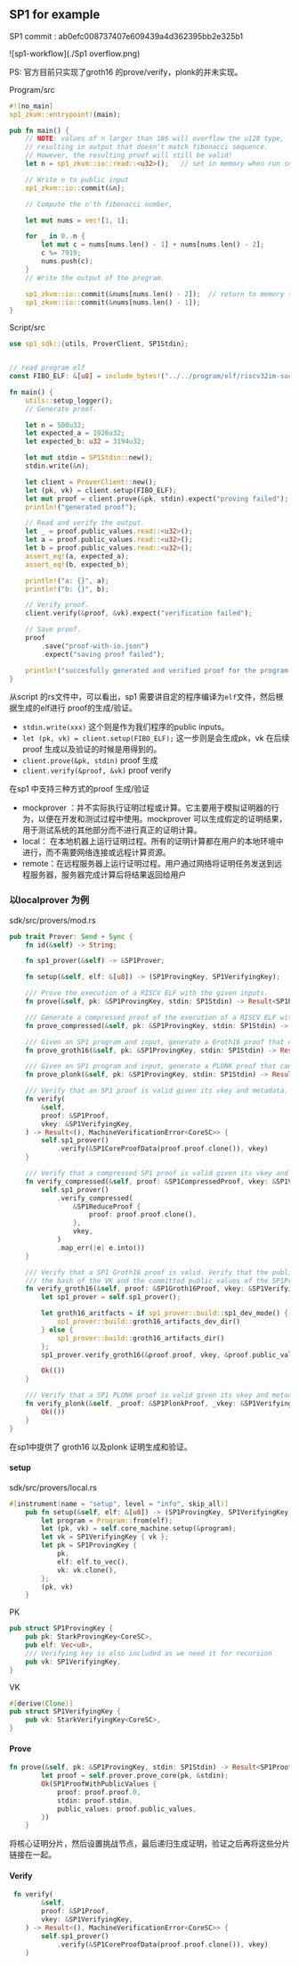 ## SP1 for example 

SP1 commit : ab0efc008737407e609439a4d362395bb2e325b1

![sp1-workflow](./Sp1 overflow.png)

PS: 官方目前只实现了groth16 的prove/verify，plonk的并未实现。

Program/src

```rust
#![no_main]
sp1_zkvm::entrypoint!(main);

pub fn main() {
    // NOTE: values of n larger than 186 will overflow the u128 type,
    // resulting in output that doesn't match fibonacci sequence.
    // However, the resulting proof will still be valid!
    let n = sp1_zkvm::io::read::<u32>();   // set in memory when run scripts

    // Write n to public input
    sp1_zkvm::io::commit(&n);

    // Compute the n'th fibonacci number,

    let mut nums = vec![1, 1];

    for _ in 0..n {
        let mut c = nums[nums.len() - 1] + nums[nums.len() - 2];
        c %= 7919;
        nums.push(c);
    }
    // Write the output of the program.

    sp1_zkvm::io::commit(&nums[nums.len() - 2]);  // return to memory that verifier can readß
    sp1_zkvm::io::commit(&nums[nums.len() - 1]);
}

```

Script/src

```rust
use sp1_sdk::{utils, ProverClient, SP1Stdin};


// read program elf 
const FIBO_ELF: &[u8] = include_bytes!("../../program/elf/riscv32im-succinct-zkvm-elf");

fn main() {
    utils::setup_logger();
    // Generate proof.

    let n = 500u32;
    let expected_a = 1926u32;
    let expected_b: u32 = 3194u32;

    let mut stdin = SP1Stdin::new();
    stdin.write(&n);

    let client = ProverClient::new();
    let (pk, vk) = client.setup(FIBO_ELF);
    let mut proof = client.prove(&pk, stdin).expect("proving failed");
    println!("generated proof");

    // Read and verify the output.
    let _ = proof.public_values.read::<u32>();
    let a = proof.public_values.read::<u32>();
    let b = proof.public_values.read::<u32>();
    assert_eq!(a, expected_a);
    assert_eq!(b, expected_b);

    println!("a: {}", a);
    println!("b: {}", b);

    // Verify proof.
    client.verify(&proof, &vk).expect("verification failed");

    // Save proof.
    proof
        .save("proof-with-io.json")
        .expect("saving proof failed");

    println!("succesfully generated and verified proof for the program!")
}

```

从script 的rs文件中，可以看出，sp1 需要讲自定的程序编译为`elf`文件，然后根据生成的elf进行 proof的生成/验证。

* `stdin.write(xxx)` 这个则是作为我们程序的public inputs。
* `let (pk, vk) = client.setup(FIBO_ELF);`  这一步则是会生成pk，vk 在后续proof 生成以及验证的时候是用得到的。
* `client.prove(&pk, stdin)`  proof 生成
* `client.verify(&proof, &vk)` proof verify

在sp1 中支持三种方式的proof 生成/验证

* mockprover ：并不实际执行证明过程或计算。它主要用于模拟证明器的行为，以便在开发和测试过程中使用。mockprover 可以生成假定的证明结果，用于测试系统的其他部分而不进行真正的证明计算。
* local： 在本地机器上运行证明过程。所有的证明计算都在用户的本地环境中进行，而不需要网络连接或远程计算资源。
* remote：在远程服务器上运行证明过程。用户通过网络将证明任务发送到远程服务器，服务器完成计算后将结果返回给用户

### 以localprover 为例

sdk/src/provers/mod.rs

```rust
pub trait Prover: Send + Sync {
    fn id(&self) -> String;

    fn sp1_prover(&self) -> &SP1Prover;

    fn setup(&self, elf: &[u8]) -> (SP1ProvingKey, SP1VerifyingKey);

    /// Prove the execution of a RISCV ELF with the given inputs.
    fn prove(&self, pk: &SP1ProvingKey, stdin: SP1Stdin) -> Result<SP1Proof>;

    /// Generate a compressed proof of the execution of a RISCV ELF with the given inputs.
    fn prove_compressed(&self, pk: &SP1ProvingKey, stdin: SP1Stdin) -> Result<SP1CompressedProof>;

    /// Given an SP1 program and input, generate a Groth16 proof that can be verified on-chain.
    fn prove_groth16(&self, pk: &SP1ProvingKey, stdin: SP1Stdin) -> Result<SP1Groth16Proof>;

    /// Given an SP1 program and input, generate a PLONK proof that can be verified on-chain.
    fn prove_plonk(&self, pk: &SP1ProvingKey, stdin: SP1Stdin) -> Result<SP1PlonkProof>;

    /// Verify that an SP1 proof is valid given its vkey and metadata.
    fn verify(
        &self,
        proof: &SP1Proof,
        vkey: &SP1VerifyingKey,
    ) -> Result<(), MachineVerificationError<CoreSC>> {
        self.sp1_prover()
            .verify(&SP1CoreProofData(proof.proof.clone()), vkey)
    }

    /// Verify that a compressed SP1 proof is valid given its vkey and metadata.
    fn verify_compressed(&self, proof: &SP1CompressedProof, vkey: &SP1VerifyingKey) -> Result<()> {
        self.sp1_prover()
            .verify_compressed(
                &SP1ReduceProof {
                    proof: proof.proof.clone(),
                },
                vkey,
            )
            .map_err(|e| e.into())
    }

    /// Verify that a SP1 Groth16 proof is valid. Verify that the public inputs of the Groth16Proof match
    /// the hash of the VK and the committed public values of the SP1ProofWithPublicValues.
    fn verify_groth16(&self, proof: &SP1Groth16Proof, vkey: &SP1VerifyingKey) -> Result<()> {
        let sp1_prover = self.sp1_prover();

        let groth16_aritfacts = if sp1_prover::build::sp1_dev_mode() {
            sp1_prover::build::groth16_artifacts_dev_dir()
        } else {
            sp1_prover::build::groth16_artifacts_dir()
        };
        sp1_prover.verify_groth16(&proof.proof, vkey, &proof.public_values, &groth16_aritfacts)?;

        Ok(())
    }

    /// Verify that a SP1 PLONK proof is valid given its vkey and metadata.
    fn verify_plonk(&self, _proof: &SP1PlonkProof, _vkey: &SP1VerifyingKey) -> Result<()> {
        Ok(())
    }
}
```

在sp1中提供了 groth16 以及plonk 证明生成和验证。

#### setup

sdk/src/provers/local.rs

```rust
#[instrument(name = "setup", level = "info", skip_all)]
    pub fn setup(&self, elf: &[u8]) -> (SP1ProvingKey, SP1VerifyingKey) {
        let program = Program::from(elf);
        let (pk, vk) = self.core_machine.setup(&program);
        let vk = SP1VerifyingKey { vk };
        let pk = SP1ProvingKey {
            pk,
            elf: elf.to_vec(),
            vk: vk.clone(),
        };
        (pk, vk)
    }
```

PK

```rust
pub struct SP1ProvingKey {
    pub pk: StarkProvingKey<CoreSC>,
    pub elf: Vec<u8>,
    /// Verifying key is also included as we need it for recursion
    pub vk: SP1VerifyingKey,
}
```

VK

```rust
#[derive(Clone)]
pub struct SP1VerifyingKey {
    pub vk: StarkVerifyingKey<CoreSC>,
}
```



#### Prove

```rust
fn prove(&self, pk: &SP1ProvingKey, stdin: SP1Stdin) -> Result<SP1Proof> {
        let proof = self.prover.prove_core(pk, &stdin);
        Ok(SP1ProofWithPublicValues {
            proof: proof.proof.0,
            stdin: proof.stdin,
            public_values: proof.public_values,
        })
    }
```

将核心证明分片，然后设置挑战节点，最后递归生成证明，验证之后再将这些分片链接在一起。



#### Verify

```rust
 fn verify(
        &self,
        proof: &SP1Proof,
        vkey: &SP1VerifyingKey,
    ) -> Result<(), MachineVerificationError<CoreSC>> {
        self.sp1_prover()
            .verify(&SP1CoreProofData(proof.proof.clone()), vkey)
    }
```

